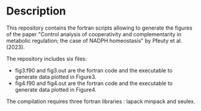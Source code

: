 # Description
This repository contains the fortran scripts allowing to generate the figures of the paper "Control analysis of cooperativity and complementarity in metabolic regulation; the case of NADPH homeostasis" by Pfeuty et al. (2023).

The repository includes six files:
- fig3.f90 and fig3.out are the fortran code and the executable to generate data plotted in Figure3.
- fig4.f90 and fig4.out are the fortran code and the executable to generate data plotted in Figure4.

The compilation requires three fortran libraries : lapack minpack and seulex.
